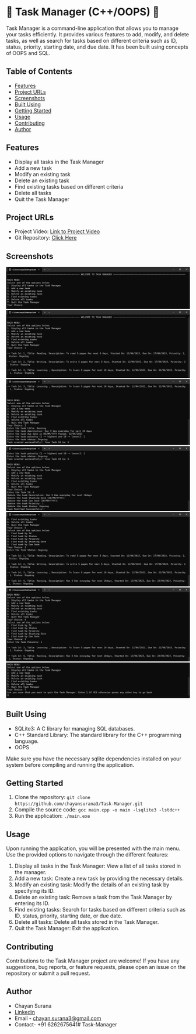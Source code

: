 # 🚀 Task Manager (C++/OOPS) 🚀

Task Manager is a command-line application that allows you to manage your tasks efficiently. It provides various features to add, modify, and delete tasks, as well as search for tasks based on different criteria such as ID, status, priority, starting date, and due date. It has been built using concepts of OOPS and SQL.

## Table of Contents

- [Features](#features)
- [Project URLs](#project-urls)
- [Screenshots](#screenshots)
- [Built Using](#built-using)
- [Getting Started](#getting-started)
- [Usage](#usage)
- [Contributing](#contributing)
- [Author](#author)

## Features

- Display all tasks in the Task Manager
- Add a new task
- Modify an existing task
- Delete an existing task
- Find existing tasks based on different criteria
- Delete all tasks
- Quit the Task Manager

## Project URLs

- Project Video: [Link to Project Video](https://www.youtube.com/watch?v=your-video-url)
- Git Repository: [Click Here](https://github.com/chayansurana3/Task-Manager.git)

## Screenshots

![Screenshot 1](./Screenshot1.png)
![Screenshot 2](./Screenshot2.png)
![Screenshot 3](./Screenshot3.png)
![Screenshot 4](./Screenshot4.png)
![Screenshot 5](./Screenshot5.png)
![Screenshot 6](./Screenshot6.png)
![Screenshot 7](./Screenshot7.png)
<!-- Add more screenshots if necessary -->

## Built Using

- SQLite3: A C library for managing SQL databases.
- C++ Standard Library: The standard library for the C++ programming language.
- OOPS 

Make sure you have the necessary sqlite dependencies installed on your system before compiling and running the application.

## Getting Started

1. Clone the repository: `git clone https://github.com/chayansurana3/Task-Manager.git`
2. Compile the source code: `gcc main.cpp -o main -lsqlite3 -lstdc++`
3. Run the application: `./main.exe`
## Usage

Upon running the application, you will be presented with the main menu. Use the provided options to navigate through the different features:

1. Display all tasks in the Task Manager: View a list of all tasks stored in the manager.
2. Add a new task: Create a new task by providing the necessary details.
3. Modify an existing task: Modify the details of an existing task by specifying its ID.
4. Delete an existing task: Remove a task from the Task Manager by entering its ID.
5. Find existing tasks: Search for tasks based on different criteria such as ID, status, priority, starting date, or due date.
6. Delete all tasks: Delete all tasks stored in the Task Manager.
7. Quit the Task Manager: Exit the application.

## Contributing

Contributions to the Task Manager project are welcome! If you have any suggestions, bug reports, or feature requests, please open an issue on the repository or submit a pull request.

## Author

- Chayan Surana
- [Linkedin](https://www.linkedin.com/in/chayan-surana-a93857136/)
- Email - chayan.surana3@gmail.com
- Contact- +91 6262675641# Task-Manager
